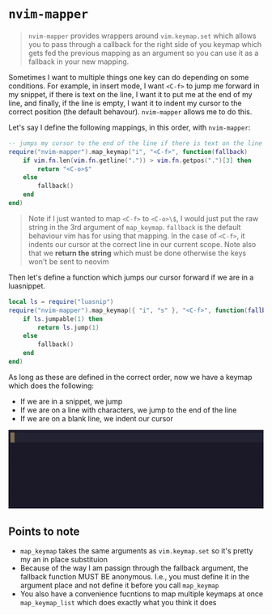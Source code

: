 # `nvim-mapper` 

> `nvim-mapper` provides wrappers around `vim.keymap.set` which allows you to
> pass through a callback for the right side of you keymap which gets fed the
> previous mapping as an argument so you can use it as a fallback in your new
> mapping.

Sometimes I want to multiple things one key can do depending on some conditions.
For example, in insert mode, I want `<C-f>` to jump me forward in my snippet, if
there is text on the line, I want it to put me at the end of my line, and
finally, if the line is empty, I want it to indent my cursor to the correct
position (the default behavour). `nvim-mapper` allows me to do this.

Let's say I define the following mappings, in this order, with `nvim-mapper`:

```lua
-- jumps my cursor to the end of the line if there is text on the line
require("nvim-mapper").map_keymap("i", "<C-f>", function(fallback)
    if vim.fn.len(vim.fn.getline(".")) > vim.fn.getpos(".")[3] then
        return "<C-o>$"
    else
        fallback()
    end
end)
```

> Note if I just wanted to map `<C-f>` to `<C-o>\$`, I would just put the raw
> string in the 3rd argument of `map_keymap`. `fallback` is the default
> behaviour vim has for using that mapping. In the case of `<C-f>`, it indents
> our cursor at the correct line in our current scope. Note also that we
> **return the string** which must be done otherwise the keys won't be sent to
> neovim

Then let's define a function which jumps our cursor forward if we are in a
luasnippet.

```lua
local ls = require("luasnip")
require("nvim-mapper").map_keymap({ "i", "s" }, "<C-f>", function(fallback)
    if ls.jumpable(1) then
        return ls.jump(1)
    else
        fallback()
    end
end)
```

As long as these are defined in the correct order, now we have a keymap which does the following:

- If we are in a snippet, we jump
- If we are on a line with characters, we jump to the end of the line
- If we are on a blank line, we indent our cursor 

![Example of using `<C-f>`](./assets/example-c-f.gif)

## Points to note

- `map_keymap` takes the same arguments as `vim.keymap.set` so it's pretty my an
  in place substituion
- Because of the way I am passign through the fallback argument, the fallback
  function MUST BE anonymous. I.e., you must define it in the argument place and
  not define it before you call `map_keymap`
- You also have a convenience fucntions to map multiple keymaps at once
  `map_keymap_list` which does exactly what you think it does
